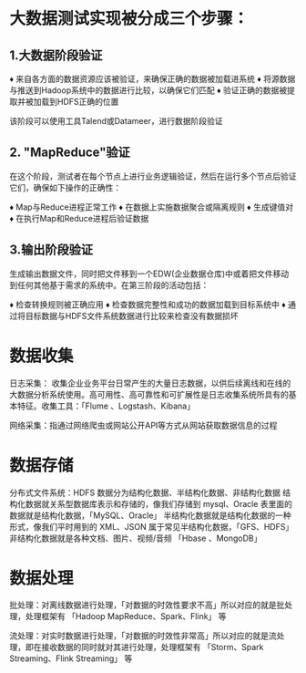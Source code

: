 <!--
 * @Descripttion: 
 * @Author: zlj
 * @Date: 2021-11-24 13:49:47
-->
# 大数据测试实现被分成三个步骤：

## 1.大数据阶段验证
♦ 来自各方面的数据资源应该被验证，来确保正确的数据被加载进系统
♦ 将源数据与推送到Hadoop系统中的数据进行比较，以确保它们匹配
♦ 验证正确的数据被提取并被加载到HDFS正确的位置

该阶段可以使用工具Talend或Datameer，进行数据阶段验证

## 2. "MapReduce"验证

在这个阶段，测试者在每个节点上进行业务逻辑验证，然后在运行多个节点后验证它们，确保如下操作的正确性：

♦ Map与Reduce进程正常工作
♦ 在数据上实施数据聚合或隔离规则
♦ 生成键值对
♦ 在执行Map和Reduce进程后验证数据

## 3.输出阶段验证

生成输出数据文件，同时把文件移到一个EDW(企业数据仓库)中或着把文件移动到任何其他基于需求的系统中。在第三阶段的活动包括：

♦ 检查转换规则被正确应用
♦ 检查数据完整性和成功的数据加载到目标系统中
♦ 通过将目标数据与HDFS文件系统数据进行比较来检查没有数据损坏

# 数据收集

日志采集：
收集企业业务平台日常产生的大量日志数据，以供后续离线和在线的大数据分析系统使用。高可用性、高可靠性和可扩展性是日志收集系统所具有的基本特征。收集工具：「Flume 、Logstash、Kibana」

网络采集：指通过网络爬虫或网站公开API等方式从网站获取数据信息的过程

# 数据存储
分布式文件系统：HDFS
数据分为结构化数据、半结构化数据、非结构化数据
结构化数据就关系型数据库表示和存储的，像我们存储到 mysql、Oracle 表里面的数据就是结构化数据，「MySQL、Oracle」
半结构化数据就是结构化数据的一种形式，像我们平时用到的 XML、JSON 属于常见半结构化数据，「GFS、HDFS」
非结构化数据就是各种文档、图片、视频/音频 「Hbase 、MongoDB」

# 数据处理
批处理：对离线数据进行处理，「对数据的时效性要求不高」所以对应的就是批处理，处理框架有 「Hadoop MapReduce、Spark、Flink」 等

流处理：对实时数据进行处理，「对数据的时效性非常高」所以对应的就是流处理，即在接收数据的同时就对其进行处理，处理框架有 「Storm、Spark Streaming、Flink Streaming」 等
